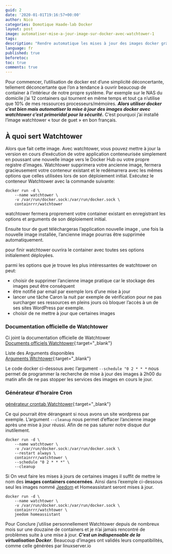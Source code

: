 ```yaml
---
guid: 2
date: '2020-01-01T19:16:57+00:00'
author: Nico
categories: Domotique Haade-lab Docker
layout: post
image: automatiser-mise-a-jour-image-sur-docker-avec-watchtower-1
tags:
description: "Rendre automatique les mises à jour des images docker grâce à watchtower"
language: fr
published: true
beforetoc:
toc: true
comments: true
---
```

Pour commencer, l’utilisation de docker est d’une simplicité déconcertante, tellement déconcertante que l’on a tendance à ouvrir beaucoup de container à l’intérieur de notre propre système. Par exemple sur le NAS du domicile j’ai 12 containers qui tournent en même temps et tout ça n’utilise que 10% de mes ressources processeurs/mémoires. ***Alors utiliser docker c’est bien mais automatiser la mise à jour des images docker avec watchtower c’est primoridal pour la sécurité.*** C’est pourquoi j’ai installé l’image watchtower « tour de guet » en bon français.

## À quoi sert Watchtower

Alors que fait cette image. Avec watchtower, vous pouvez mettre à jour la version en cours d’exécution de votre application conteneurisée simplement en poussant une nouvelle image vers le Docker Hub ou votre propre registre d’images. Watchtower supprimera votre ancienne image, fermera gracieusement votre conteneur existant et le redémarrera avec les mêmes options que celles utilisées lors de son déploiement initial. Exécutez le conteneur Watchtower avec la commande suivante:

```docker
docker run -d \
    --name watchtower \
    -v /var/run/docker.sock:/var/run/docker.sock \
    containrrr/watchtower
```


watchtower fermera proprement votre container existant en enregistrant les options et arguments de son déploiement initial.

Ensuite tour de guet téléchargeras l’application nouvelle image , une fois la nouvelle image installée, l’ancienne image pourras être supprimée automatiquement.

pour finir watchtower ouvrira le container avec toutes ses options initialement déployées.

parmi les options que je trouve les plus intéressantes de watchtower on peut:

- choisir de supprimer l’ancienne image pratique car le stockage des images peut être conséquent
- être notifié par email par exemple lors d’une mise à jour
- lancer une tâche Caron la nuit par exemple de vérification pour ne pas surcharger ses ressources en pleins jours où bloquer l’accès à un de ses sites WordPress par exemple.
- choisir de ne mettre à jour que certaines images

### Documentation officielle de Watchtower

Ci joint la documentation officielle de Watchtower   
[Documents officiels Watchtower](https://containrrr.github.io/watchtower/){:target="_blank"}

Liste des Arguments disponibles  
[Arguments Wtchtower](https://containrrr.github.io/watchtower/arguments/){:target="_blank"}

Le code docker ci-dessous avec l’argument
`--schedule "0 2 * * *`
nous permet de programmer la recherche de mise à jour des images à 2h00 du matin afin de ne pas stopper les services des images en cours le jour.

### Générateur d’horaire Cron

[générateur crontab Watchtower](https://toolki.com/fr/crontab){:target="_blank"}

Ce qui pourrait être dérangeant si nous avons un site wordpress par exemple. L’argument `--cleanup` nous permet d’effacer l’ancienne image après une mise à jour réussi. Afin de ne pas saturer notre disque dur inutilement.

```docker
docker run -d \
    --name watchtower \
    -v /var/run/docker.sock:/var/run/docker.sock \
    --restart always \
    containrrr/watchtower \
    --schedule "0 2 * * *" \
    --cleanup
```


Si On veut faire les mises à jours de certaines images il suffit de mettre le nom des **images containers concernées**. Ainsi dans l’exemple ci-dessous seul les images nommé [Jeedom](https://www.haade.fr/blog/tutoriel-domotique-electronique/domotique-smarthome-jeedom-homeassistant/installation-complete-et-securisee-de-jeedom-sur-docker/) et Homeassistant seront mises à jour.

```docker
docker run -d \
    --name watchtower \
    -v /var/run/docker.sock:/var/run/docker.sock \
    containrrr/watchtower \
    jeedom homeassistant
```

Pour Conclure j’utilise personnellement Watchtower depuis de nombreux mois sur une douzaine de containers et je n’ai jamais rencontré de problèmes suite à une mise à jour. ***C’est un indispensable de la virtualisation Docker***. Beaucoup d’images ont validés leurs compatibilités, comme celle générées par linuxserver.io
